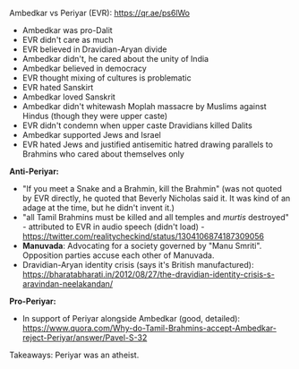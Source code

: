 Ambedkar vs Periyar (EVR): https://qr.ae/ps6lWo

- Ambedkar was pro-Dalit
- EVR didn't care as much
- EVR believed in Dravidian-Aryan divide
- Ambedkar didn't, he cared about the unity of India
- Ambedkar believed in democracy
- EVR thought mixing of cultures is problematic
- EVR hated Sanskirt
- Ambedkar loved Sanskrit
- Ambedkar didn't whitewash Moplah massacre by Muslims against Hindus (though they were upper caste)
- EVR didn't condemn when upper caste Dravidians killed Dalits
- Ambedkar supported Jews and Israel
- EVR hated Jews and justified antisemitic hatred drawing parallels to Brahmins who cared about themselves only

**Anti-Periyar:**
- "If you meet a Snake and a Brahmin, kill the Brahmin" (was not quoted by EVR directly, he quoted that Beverly Nicholas said it. It was kind of an adage at the time, but he didn't invent it.)
- "all Tamil Brahmins must be killed and all temples and _murtis_ destroyed" - attributed to EVR in audio speech (didn't load) - https://twitter.com/realitycheckind/status/1304106874187309056
- **Manuvada**: Advocating for a society governed by "Manu Smriti". Opposition parties accuse each other of Manuvada.
- Dravidian-Aryan identity crisis (says it's British manufactured): https://bharatabharati.in/2012/08/27/the-dravidian-identity-crisis-s-aravindan-neelakandan/

**Pro-Periyar:**
- In support of Periyar alongside Ambedkar (good, detailed): https://www.quora.com/Why-do-Tamil-Brahmins-accept-Ambedkar-reject-Periyar/answer/Pavel-S-32

Takeaways: Periyar was an atheist.